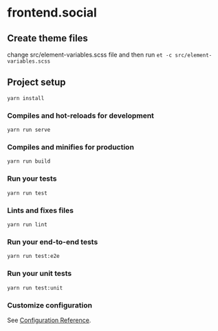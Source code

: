 # frontend.social

## Create theme files

change src/element-variables.scss file and then run
`et -c src/element-variables.scss`

## Project setup

```
yarn install
```

### Compiles and hot-reloads for development

```
yarn run serve
```

### Compiles and minifies for production

```
yarn run build
```

### Run your tests

```
yarn run test
```

### Lints and fixes files

```
yarn run lint
```

### Run your end-to-end tests

```
yarn run test:e2e
```

### Run your unit tests

```
yarn run test:unit
```

### Customize configuration

See [Configuration Reference](https://cli.vuejs.org/config/).
